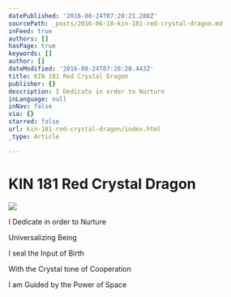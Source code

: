 ```yaml
---
datePublished: '2016-08-24T07:28:21.288Z'
sourcePath: _posts/2016-06-18-kin-181-red-crystal-dragon.md
inFeed: true
authors: []
hasPage: true
keywords: []
author: []
dateModified: '2016-08-24T07:28:20.443Z'
title: KIN 181 Red Crystal Dragon
publisher: {}
description: I Dedicate in order to Nurture
inLanguage: null
inNav: false
via: {}
starred: false
url: kin-181-red-crystal-dragon/index.html
_type: Article

---
```

# KIN 181 Red Crystal Dragon
![](https://the-grid-user-content.s3-us-west-2.amazonaws.com/bb33a673-f037-4017-af77-f3f1d5b5dfb1.png)

I Dedicate in order to Nurture

Universalizing Being

I seal the Input of Birth

With the Crystal tone of Cooperation

I am Guided by the Power of Space